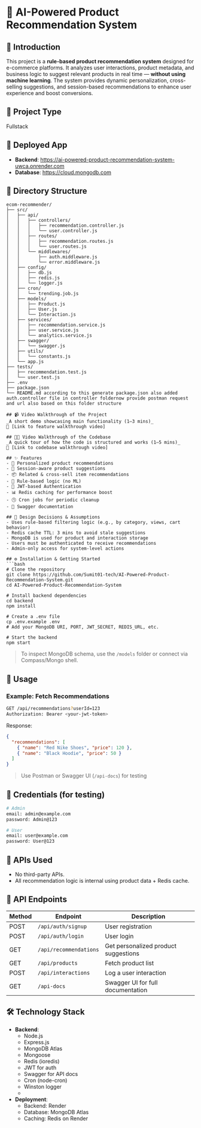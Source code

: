 # 🧠 AI-Powered Product Recommendation System

## 📝 Introduction
This project is a **rule-based product recommendation system** designed for e-commerce platforms. It analyzes user interactions, product metadata, and business logic to suggest relevant products in real time — **without using machine learning**. The system provides dynamic personalization, cross-selling suggestions, and session-based recommendations to enhance user experience and boost conversions.

## 🔧 Project Type
Fullstack

## 🚀 Deployed App
- **Backend**: https://ai-powered-product-recommendation-system-uwca.onrender.com
- **Database**: https://cloud.mongodb.com

## 📁 Directory Structure
```
ecom-recommender/
├── src/
│   ├── api/
│   │   ├── controllers/
│   │   │   ├── recommendation.controller.js
│   │   │   └── user.controller.js
│   │   ├── routes/
│   │   │   ├── recommendation.routes.js
│   │   │   └── user.routes.js
│   │   └── middlewares/
│   │       ├── auth.middleware.js
│   │       └── error.middleware.js
│   ├── config/
│   │   ├── db.js
│   │   ├── redis.js
│   │   └── logger.js
│   ├── cron/
│   │   └── trending.job.js
│   ├── models/
│   │   ├── Product.js
│   │   ├── User.js
│   │   └── Interaction.js
│   ├── services/
│   │   ├── recommendation.service.js
│   │   ├── user.service.js
│   │   └── analytics.service.js
│   ├── swagger/
│   │   └── swagger.js
│   ├── utils/
│   │   └── constants.js
│   └── app.js
├── tests/
│   ├── recommendation.test.js
│   └── user.test.js
├── .env
├── package.json
└── README.md according to this generate package.json also added auth.controller file in controller foldernow provide postman request and url also based on this folder structure

## 📹 Video Walkthrough of the Project
_A short demo showcasing main functionality (1–3 mins)_  
📎 [Link to feature walkthrough video]

## 🧑‍💻 Video Walkthrough of the Codebase
_A quick tour of how the code is structured and works (1–5 mins)_  
📎 [Link to codebase walkthrough video]

## ✨ Features
- 🛒 Personalized product recommendations
- 🔁 Session-aware product suggestions
- 📦 Related & cross-sell item recommendations
- 🧠 Rule-based logic (no ML)
- 🔐 JWT-based Authentication
- 📊 Redis caching for performance boost
- 🕓 Cron jobs for periodic cleanup
- 📘 Swagger documentation

## 🧠 Design Decisions & Assumptions
- Uses rule-based filtering logic (e.g., by category, views, cart behavior)
- Redis cache TTL: 3 mins to avoid stale suggestions
- MongoDB is used for product and interaction storage
- Users must be authenticated to receive recommendations
- Admin-only access for system-level actions

## ⚙️ Installation & Getting Started
```bash
# Clone the repository
git clone https://github.com/Sumit01-tech/AI-Powered-Product-Recommendation-System.git
cd AI-Powered-Product-Recommendation-System

# Install backend dependencies
cd backend
npm install

# Create a .env file
cp .env.example .env
# Add your MongoDB URI, PORT, JWT_SECRET, REDIS_URL, etc.

# Start the backend
npm start
```

> To inspect MongoDB schema, use the `/models` folder or connect via Compass/Mongo shell.

## 🧪 Usage

### Example: Fetch Recommendations
```bash
GET /api/recommendations?userId=123
Authorization: Bearer <your-jwt-token>
```

Response:
```json
{
  "recommendations": [
    { "name": "Red Nike Shoes", "price": 120 },
    { "name": "Black Hoodie", "price": 50 }
  ]
}
```

> Use Postman or Swagger UI (`/api-docs`) for testing

## 🔐 Credentials (for testing)
```bash
# Admin
email: admin@example.com
password: Admin@123

# User
email: user@example.com
password: User@123
```

## 🔌 APIs Used
- No third-party APIs.  
- All recommendation logic is internal using product data + Redis cache.

## 📮 API Endpoints

| Method | Endpoint | Description |
|--------|----------|-------------|
| POST   | `/api/auth/signup`          | User registration |
| POST   | `/api/auth/login`           | User login |
| GET    | `/api/recommendations`      | Get personalized product suggestions |
| GET    | `/api/products`             | Fetch product list |
| POST   | `/api/interactions`         | Log a user interaction |
| GET    | `/api-docs`                 | Swagger UI for full documentation |

## 🛠️ Technology Stack
- **Backend**:
  - Node.js
  - Express.js
  - MongoDB Atlas
  - Mongoose
  - Redis (ioredis)
  - JWT for auth
  - Swagger for API docs
  - Cron (node-cron)
  - Winston logger
  - 
- **Deployment**:
  - Backend: Render
  - Database: MongoDB Atlas
  - Caching: Redis on Render

